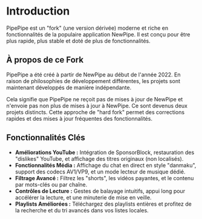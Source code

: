 # Introduction

PipePipe est un "fork" (une version dérivée) moderne et riche en fonctionnalités de la populaire application NewPipe. Il est conçu pour être plus rapide, plus stable et doté de plus de fonctionnalités.

## À propos de ce Fork

PipePipe a été créé à partir de NewPipe au début de l'année 2022. En raison de philosophies de développement différentes, les projets sont maintenant développés de manière indépendante.

Cela signifie que PipePipe ne reçoit pas de mises à jour de NewPipe et n'envoie pas non plus de mises à jour à NewPipe. Ce sont devenus deux projets distincts. Cette approche de "hard fork" permet des corrections rapides et des mises à jour fréquentes des fonctionnalités.

## Fonctionnalités Clés

- **Améliorations YouTube :** Intégration de SponsorBlock, restauration des "dislikes" YouTube, et affichage des titres originaux (non localisés).
- **Fonctionnalités Média :** Affichage du chat en direct en style "danmaku", support des codecs AV1/VP9, et un mode lecteur de musique dédié.
- **Filtrage Avancé :** Filtrez les "shorts", les vidéos payantes, et le contenu par mots-clés ou par chaîne.
- **Contrôles de Lecture :** Gestes de balayage intuitifs, appui long pour accélérer la lecture, et une minuterie de mise en veille.
- **Playlists Améliorées :** Téléchargez des playlists entières et profitez de la recherche et du tri avancés dans vos listes locales.
